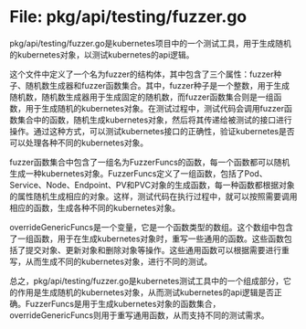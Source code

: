 # File: pkg/api/testing/fuzzer.go

pkg/api/testing/fuzzer.go是kubernetes项目中的一个测试工具，用于生成随机的kubernetes对象，以测试kubernetes的api逻辑。

这个文件中定义了一个名为fuzzer的结构体，其中包含了三个属性：fuzzer种子、随机数生成器和fuzzer函数集合。其中，fuzzer种子是一个整数，用于生成随机数，随机数生成器用于生成固定的随机数，而fuzzer函数集合则是一组函数，用于生成随机的kubernetes对象。在测试过程中，测试代码会调用fuzzer函数集合中的函数，随机生成kubernetes对象，然后将其传递给被测试的接口进行操作。通过这种方式，可以测试kubernetes接口的正确性，验证kubernetes是否可以处理各种不同的kubernetes对象。

fuzzer函数集合中包含了一组名为FuzzerFuncs的函数，每一个函数都可以随机生成一种kubernetes对象。FuzzerFuncs定义了一组函数，包括了Pod、Service、Node、Endpoint、PV和PVC对象的生成函数，每一种函数都根据对象的属性随机生成相应的对象。这样，测试代码在执行过程中，就可以按照需要调用相应的函数，生成各种不同的kubernetes对象。

overrideGenericFuncs是一个变量，它是一个函数类型的数组。这个数组中包含了一组函数，用于在生成kubernetes对象时，重写一些通用的函数。这些函数包括了提交对象、更新对象和删除对象等操作。这些通用函数可以根据需要进行重写，从而生成不同的kubernetes对象，进行不同的测试。

总之，pkg/api/testing/fuzzer.go是kubernetes测试工具中的一个组成部分，它的作用是生成随机的kubernetes对象，从而测试kubernetes的api逻辑是否正确。FuzzerFuncs是用于生成kubernetes对象的函数集合，overrideGenericFuncs则用于重写通用函数，从而支持不同的测试需求。


